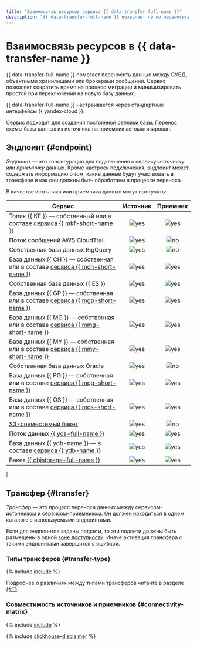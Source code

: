 ```yaml
---
title: "Взаимосвязь ресурсов сервиса {{ data-transfer-full-name }}"
description: "{{ data-transfer-full-name }} позволяет легко переносить данные между базами данных. Сервис позволяет сократить время на процесс миграции, минимизировать простой при переключении на новую базу данных или иметь постоянную реплику базы."
---
```


# Взаимосвязь ресурсов в {{ data-transfer-name }}

{{ data-transfer-full-name }} помогает переносить данные между СУБД, объектными хранилищами или брокерами сообщений. Сервис позволяет сократить время на процесс миграции и минимизировать простой при переключении на новую базу данных.

{{ data-transfer-full-name }} настраивается через стандартные интерфейсы {{ yandex-cloud }}.

Сервис подходит для создания постоянной реплики базы. Перенос схемы базы данных из источника на приемник автоматизирован.

## Эндпоинт {#endpoint}

_Эндпоинт_ — это конфигурация для подключения к сервису-_источнику_ или _приемнику_ данных. Кроме настроек подключения, эндпоинт может содержать информацию о том, какие данные будут участвовать в трансфере и как они должны быть обработаны в процессе переноса.

В качестве источника или приемника данных могут выступать:


| Сервис                                                                                                                                |                                Источник                                |               Приемник               |
|---------------------------------------------------------------------------------------------------------------------------------------|:----------------------------------------------------------------------:|:------------------------------------:|
| Топик {{ KF }} — собственный или в составе [сервиса {{ mkf-short-name }}](../../managed-kafka/)                                       |                  ![yes](../../_assets/common/yes.svg)                  | ![yes](../../_assets/common/yes.svg) |
| Поток сообщений AWS CloudTrail                                                                                                        |                  ![yes](../../_assets/common/yes.svg)                  |  ![no](../../_assets/common/no.svg)  |
| Собственная база данных BigQuery                                                                                                      |                  ![yes](../../_assets/common/yes.svg)                  |  ![no](../../_assets/common/no.svg)  |
| База данных {{ CH }} — собственная или в составе [сервиса {{ mch-short-name }}](../../managed-clickhouse/)                            |                  ![yes](../../_assets/common/yes.svg)                  | ![yes](../../_assets/common/yes.svg) |
| Собственная база данных {{ ES }}                                                                                                      |                  ![yes](../../_assets/common/yes.svg)                  | ![yes](../../_assets/common/yes.svg) |
| База данных {{ GP }} — собственная или в составе [сервиса {{ mgp-short-name }}](../../managed-greenplum/)                             |                  ![yes](../../_assets/common/yes.svg)                  | ![yes](../../_assets/common/yes.svg) |
| База данных {{ MG }} — собственная или в составе [сервиса {{ mmg-short-name }}](../../managed-mongodb/)                               |                  ![yes](../../_assets/common/yes.svg)                  | ![yes](../../_assets/common/yes.svg) |
| База данных {{ MY }} — собственная или в составе [сервиса {{ mmy-short-name }}](../../managed-mysql/)                                 |                  ![yes](../../_assets/common/yes.svg)                  | ![yes](../../_assets/common/yes.svg) |
| Собственная база данных Oracle                                                                                                        |                  ![yes](../../_assets/common/yes.svg)                  |  ![no](../../_assets/common/no.svg)  |
| База данных {{ PG }} — собственная или в составе [сервиса {{ mpg-short-name }}](../../managed-postgresql/)                            |                  ![yes](../../_assets/common/yes.svg)                  | ![yes](../../_assets/common/yes.svg) |
| База данных {{ OS }} — собственная или в составе [сервиса {{ mos-short-name }}](../../managed-opensearch/)                            |                  ![yes](../../_assets/common/yes.svg)                  | ![yes](../../_assets/common/yes.svg) |
| [S3-совместимый бакет](../../glossary/s3.md) |                  ![yes](../../_assets/common/yes.svg)                  |  ![no](../../_assets/common/no.svg)  |
| Поток данных [{{ yds-full-name }}](../../data-streams/)                                                                               |                  ![yes](../../_assets/common/yes.svg)                  | ![yes](../../_assets/common/yes.svg) |
| База данных {{ ydb-name }} — в составе [сервиса {{ ydb-name }}](../../ydb/)                                                           |                  ![yes](../../_assets/common/yes.svg)                  | ![yes](../../_assets/common/yes.svg) |
| Бакет [{{ objstorage-full-name }}](../../storage/)                                                                                    |                  ![yes](../../_assets/common/yes.svg)                  | ![yes](../../_assets/common/yes.svg) |
| 



## Трансфер {#transfer}

_Трансфер_ — это процесс переноса данных между сервисом-источником и сервисом-приемником. Он должен находиться в одном каталоге с используемыми эндпоинтами.

Если для эндпоинтов заданы подсети, то эти подсети должны быть размещены в одной [зоне доступности](../../overview/concepts/geo-scope.md). Иначе активация трансфера с такими эндпоинтами завершится с ошибкой.

### Типы трансферов {#transfer-type}

{% include [include](../../_includes/data-transfer/transfer-types.md) %}

Подробнее о различиях между типами трансферов читайте в разделе [{#T}](./transfer-lifecycle.md).

### Совместимость источников и приемников {#connectivity-matrix}

{% include [include](../../_includes/data-transfer/connectivity-marix.md) %}

{% include [clickhouse-disclaimer](../../_includes/clickhouse-disclaimer.md) %}